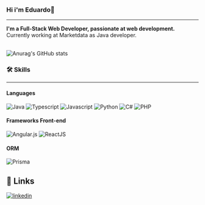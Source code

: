 ### Hi i'm Eduardo👋
------

<div>

  <div style="display:flex; align-items: flex-start;">
    <div>
      <b>I'm a Full-Stack Web Developer, passionate at web development.</b>
      <br />
      Currently working at Marketdata as Java developer.
    </div>
  </div>

</div>

<br />

![Anurag's GitHub stats](https://github-readme-stats.vercel.app/api?username=codebyedu&count_private=true&theme=tokyonight)

### 🛠 Skills
------

#### Languages
![Java](https://img.shields.io/badge/Java-ED8B00?style=for-the-badge&logo=java&logoColor=white)
![Typescript](https://img.shields.io/badge/TypeScript-007ACC?style=for-the-badge&logo=typescript&logoColor=white)
![Javascript](https://img.shields.io/badge/JavaScript-323330?style=for-the-badge&logo=javascript&logoColor=F7DF1E)
![Python](https://img.shields.io/badge/python-3670A0?style=for-the-badge&logo=python&logoColor=ffdd54)
![C#](https://img.shields.io/badge/c%23-%23239120.svg?style=for-the-badge&logo=c-sharp&logoColor=white)
![PHP](https://img.shields.io/badge/PHP-323330.svg?style=for-the-badge&logo=PHP&logoColor=ffdd54)


#### Frameworks Front-end
![Angular.js](https://img.shields.io/badge/angular.js-%23E23237.svg?style=for-the-badge&logo=angularjs&logoColor=white)
![ReactJS](https://img.shields.io/badge/React-20232A?style=for-the-badge&logo=react&logoColor=61DAFB)


#### ORM
![Prisma](https://img.shields.io/badge/Prisma-3982CE?style=for-the-badge&logo=Prisma&logoColor=white)

## 🔗 Links
[![linkedin](https://img.shields.io/badge/linkedin-0A66C2?style=for-the-badge&logo=linkedin&logoColor=white)](https://www.linkedin.com/in/eduardo-pereira-2605/)
